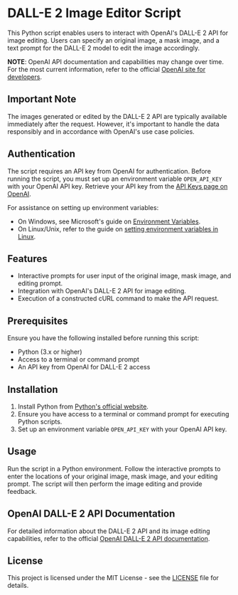 # DALL-E 2 Image Editor Script

This Python script enables users to interact with OpenAI's DALL-E 2 API for image editing. Users can specify an original image, a mask image, and a text prompt for the DALL-E 2 model to edit the image accordingly.

**NOTE**: OpenAI API documentation and capabilities may change over time. For the most current information, refer to the official [OpenAI site for developers](https://platform.openai.com/docs/guides/images/introduction).

## Important Note
The images generated or edited by the DALL-E 2 API are typically available immediately after the request. However, it's important to handle the data responsibly and in accordance with OpenAI's use case policies.

## Authentication
The script requires an API key from OpenAI for authentication. Before running the script, you must set up an environment variable `OPEN_API_KEY` with your OpenAI API key. Retrieve your API key from the [API Keys page on OpenAI](https://platform.openai.com/account/api-keys).

For assistance on setting up environment variables:
- On Windows, see Microsoft's guide on [Environment Variables](https://learn.microsoft.com/en-us/windows/win32/procthread/environment-variables).
- On Linux/Unix, refer to the guide on [setting environment variables in Linux](https://linuxize.com/post/how-to-set-and-list-environment-variables-in-linux/).

## Features

- Interactive prompts for user input of the original image, mask image, and editing prompt.
- Integration with OpenAI's DALL-E 2 API for image editing.
- Execution of a constructed cURL command to make the API request.

## Prerequisites

Ensure you have the following installed before running this script:

- Python (3.x or higher)
- Access to a terminal or command prompt
- An API key from OpenAI for DALL-E 2 access

## Installation

1. Install Python from [Python's official website](https://www.python.org/downloads/).
2. Ensure you have access to a terminal or command prompt for executing Python scripts.
3. Set up an environment variable `OPEN_API_KEY` with your OpenAI API key.

## Usage

Run the script in a Python environment. Follow the interactive prompts to enter the locations of your original image, mask image, and your editing prompt. The script will then perform the image editing and provide feedback.

## OpenAI DALL-E 2 API Documentation

For detailed information about the DALL-E 2 API and its image editing capabilities, refer to the official [OpenAI DALL-E 2 API documentation](https://platform.openai.com/docs/guides/images/introduction).

## License

This project is licensed under the MIT License - see the [LICENSE](LICENSE) file for details.
